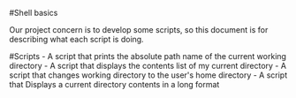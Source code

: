 #Shell basics

Our project concern is to develop some scripts, so this document is for describing what each script is doing.

#Scripts
	- A script that prints the absolute path name of the current working directory
	- A script that displays the contents list of my current directory
	- A script that changes working directory to the user's home directory
	- A script that Displays a current directory contents in a long format

